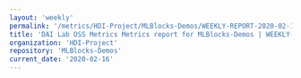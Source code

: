 ```yaml
---
layout: 'weekly'
permalink: '/metrics/HDI-Project/MLBlocks-Demos/WEEKLY-REPORT-2020-02-16'
title: 'DAI Lab OSS Metrics Metrics report for MLBlocks-Demos | WEEKLY-REPORT-2020-02-16'
organization: 'HDI-Project'
repository: 'MLBlocks-Demos'
current_date: '2020-02-16'
---
```

